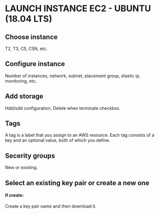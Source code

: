 # LAUNCH INSTANCE EC2 - UBUNTU (18.04 LTS)
## Choose instance

T2, T3, C5, C5N, etc.

## Configure instance

Number of instances, network, subnet, placement group, elastic ip, monitoring, etc.

## Add storage

Hdd/sdd configuration, Delete when terminate checkbox.

## Tags

A tag is a label that you assign to an AWS resource. Each tag consists of a key and an optional value, both of which you define. 

## Secerity groups

New or existing.

## Select an existing key pair or create a new one
#### If create:

Create a key pair name and then download it.